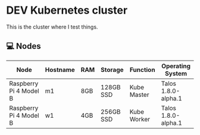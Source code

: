 # DEV Kubernetes cluster

This is the cluster where I test things.


## 💻 Nodes
| Node                   | Hostname | RAM | Storage   | Function    | Operating System    |
|------------------------|----------|-----|-----------|-------------|---------------------|
| Raspberry Pi 4 Model B | m1       | 8GB | 128GB SSD | Kube Master | Talos 1.8.0-alpha.1 |
| Raspberry Pi 4 Model B | w1       | 4GB | 256GB SSD | Kube Worker | Talos 1.8.0-alpha.1 |
